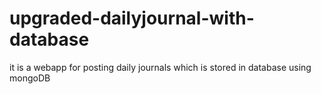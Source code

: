 # upgraded-dailyjournal-with-database
it is a webapp for posting daily journals which is stored in database using mongoDB

